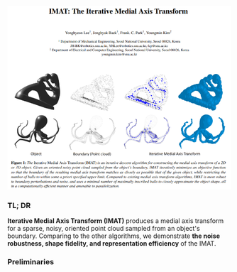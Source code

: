 ![teaser](./image/teaser.PNG)

### TL; DR
__Iterative Medial Axis Transform (IMAT)__ produces a medial axis transform for a sparse, noisy, oriented point cloud sampled from an object's boundary. Comparing to the other algorithms, we demonstrate __the noise robustness, shape fidelity, and representation efficiency__ of the IMAT.

### Preliminaries  
